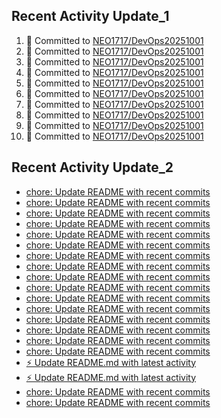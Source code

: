 
## Recent Activity Update_1
<!--START_SECTION:activity-->
1. 🚀 Committed to [NEO1717/DevOps20251001](https://github.com/NEO1717/DevOps20251001/commit/0ac1f0775ccead4b56ffc997051807629fc83088)
2. 🚀 Committed to [NEO1717/DevOps20251001](https://github.com/NEO1717/DevOps20251001/commit/633b3a770d61edc200e0ace098921dd0f3a6aabc)
3. 🚀 Committed to [NEO1717/DevOps20251001](https://github.com/NEO1717/DevOps20251001/commit/6a97543097d0046e33921731857ec346f892e585)
4. 🚀 Committed to [NEO1717/DevOps20251001](https://github.com/NEO1717/DevOps20251001/commit/e481c12f79a6d4c21ee01b93e9d16cff2ba0ebb6)
5. 🚀 Committed to [NEO1717/DevOps20251001](https://github.com/NEO1717/DevOps20251001/commit/4aa69040b353b0ef79ab8e750fe55bd63d195b9f)
6. 🚀 Committed to [NEO1717/DevOps20251001](https://github.com/NEO1717/DevOps20251001/commit/b693e749606de86e4f6174a7f3666c996707cb7e)
7. 🚀 Committed to [NEO1717/DevOps20251001](https://github.com/NEO1717/DevOps20251001/commit/f6f07a4db967642b76177490f009c4a5919d2ee8)
8. 🚀 Committed to [NEO1717/DevOps20251001](https://github.com/NEO1717/DevOps20251001/commit/c5dc56359acbfb163f1435d0261ec27ca9ab76c8)
9. 🚀 Committed to [NEO1717/DevOps20251001](https://github.com/NEO1717/DevOps20251001/commit/2e3c9db9b9b3e5a774fa670191cb57821bfb726a)
10. 🚀 Committed to [NEO1717/DevOps20251001](https://github.com/NEO1717/DevOps20251001/commit/20b83714bcc5058d05d12837cf7f50226f5af2d0)
<!--END_SECTION:activity-->



## Recent Activity Update_2
<!-- LATEST_COMMITS:START -->
- [chore: Update README with recent commits](https://github.com/NEO1717/DevOps20251001/commit/83afc2f8c114bded270bfc8eb9bb33ab1a062a67)
- [chore: Update README with recent commits](https://github.com/NEO1717/DevOps20251001/commit/ff65fd81a1be002d04c328d3e5494cbc24a0e5e4)
- [chore: Update README with recent commits](https://github.com/NEO1717/DevOps20251001/commit/d74664c76a0d285d84071140a707e158219f52b8)
- [chore: Update README with recent commits](https://github.com/NEO1717/DevOps20251001/commit/d70d546df3f3bdb364323f08882e5c2e7a405239)
- [chore: Update README with recent commits](https://github.com/NEO1717/DevOps20251001/commit/18315bcf4e4d027f45240b12d41a54acf40a3140)
- [chore: Update README with recent commits](https://github.com/NEO1717/DevOps20251001/commit/424805091baae186b0dacb509e6069e62fc2f304)
- [chore: Update README with recent commits](https://github.com/NEO1717/DevOps20251001/commit/83a16d59262cc1feef21a90294bb80cc99e94406)
- [chore: Update README with recent commits](https://github.com/NEO1717/DevOps20251001/commit/8b951ba12dd98c09237a8c8d145db21a09c09a24)
- [chore: Update README with recent commits](https://github.com/NEO1717/DevOps20251001/commit/59109477b61ba8ae0c0c38355d139f7b40bd66ba)
- [chore: Update README with recent commits](https://github.com/NEO1717/DevOps20251001/commit/23ebef6faec8b5b06b3106684c292f592bfe7b13)
- [chore: Update README with recent commits](https://github.com/NEO1717/DevOps20251001/commit/908b16b50781f3d69531acb195a7d03d4a6e7845)
- [chore: Update README with recent commits](https://github.com/NEO1717/DevOps20251001/commit/37d982ae38000f3e2c3d2e92084fd5a3fe899b6a)
- [chore: Update README with recent commits](https://github.com/NEO1717/DevOps20251001/commit/8094d3b8c7b74f669bb53c50488084e8cc772373)
- [chore: Update README with recent commits](https://github.com/NEO1717/DevOps20251001/commit/e938152c4e298570d0b06c40b88b16ea1e839638)
- [chore: Update README with recent commits](https://github.com/NEO1717/DevOps20251001/commit/c833bfed6799182afb7d6c03c08084b5e3cb6f39)
- [chore: Update README with recent commits](https://github.com/NEO1717/DevOps20251001/commit/3109c4cc08aca54f8464635215656afec11052bf)
- [⚡ Update README.md with latest activity](https://github.com/NEO1717/DevOps20251001/commit/001aaac0143627de7bc3a53ef42b512b0e171cf2)
- [⚡ Update README.md with latest activity](https://github.com/NEO1717/DevOps20251001/commit/2b9c28bfcac3b402036414f5538afcf4b96c69e5)
- [chore: Update README with recent commits](https://github.com/NEO1717/DevOps20251001/commit/1701864d46c9dc79b6ffa8b9362fc3042324af97)
- [chore: Update README with recent commits](https://github.com/NEO1717/DevOps20251001/commit/70b393194799b31139b8cb8039e57df9250c6057)
<!-- LATEST_COMMITS:END -->


